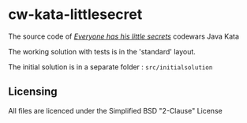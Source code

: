 cw-kata-littlesecret
====================

The source code of [_Everyone has his little secrets_](http://www.codewars.com/kata/546d1328bed2e1e07a000f89) codewars Java Kata

The working solution with tests is in the 'standard' layout.

The initial solution is in a separate folder : `src/initialsolution`

Licensing
---------

All files are licenced under the Simplified BSD "2-Clause" License
